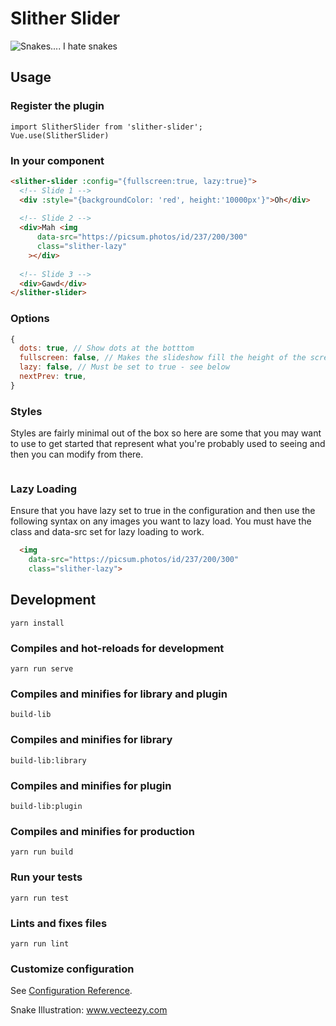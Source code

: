 # Slither Slider

![Snakes.... I hate snakes](https://github.com/dolbex/slither-slider/blob/master/snake.png?raw=true)

## Usage

### Register the plugin
```
import SlitherSlider from 'slither-slider';
Vue.use(SlitherSlider)
```

### In your component

```html
<slither-slider :config="{fullscreen:true, lazy:true}">
  <!-- Slide 1 -->
  <div :style="{backgroundColor: 'red', height:'10000px'}">Oh</div>
  
  <!-- Slide 2 -->
  <div>Mah <img
      data-src="https://picsum.photos/id/237/200/300"
      class="slither-lazy"
    ></div>
  
  <!-- Slide 3 -->
  <div>Gawd</div>
</slither-slider>
```

### Options

```javascript
{
  dots: true, // Show dots at the botttom
  fullscreen: false, // Makes the slideshow fill the height of the screen
  lazy: false, // Must be set to true - see below
  nextPrev: true,
}
```

### Styles

Styles are fairly minimal out of the box so here are some that you may want to use to get started that represent what you're probably used to seeing and then you can modify from there.

```

```

### Lazy Loading 

Ensure that you have lazy set to true in the configuration and then use the following syntax on any images you want to lazy load. You must have the class and data-src set for lazy loading to work.

```html
  <img
    data-src="https://picsum.photos/id/237/200/300"
    class="slither-lazy">
```


## Development
```
yarn install
```

### Compiles and hot-reloads for development
```
yarn run serve
```

### Compiles and minifies for library and plugin
```
build-lib
```

### Compiles and minifies for library
```
build-lib:library
```

### Compiles and minifies for plugin
```
build-lib:plugin
```

### Compiles and minifies for production
```
yarn run build
```

### Run your tests
```
yarn run test
```

### Lints and fixes files
```
yarn run lint
```

### Customize configuration
See [Configuration Reference](https://cli.vuejs.org/config/).

Snake Illustration: <a href="https://www.vecteezy.com/">www.vecteezy.com</a>